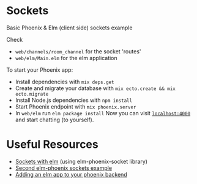 # Sockets

Basic Phoenix & Elm (client side) sockets example


Check
- `web/channels/room_channel` for the socket 'routes'
- `web/elm/Main.elm` for the elm application

To start your Phoenix app:

  * Install dependencies with `mix deps.get`
  * Create and migrate your database with `mix ecto.create && mix ecto.migrate`
  * Install Node.js dependencies with `npm install`
  * Start Phoenix endpoint with `mix phoenix.server`
  * In `web/elm` run `elm package install`
Now you can visit [`localhost:4000`](http://localhost:4000) and start chatting (to yourself).

# Useful Resources
- [Sockets with elm](https://www.dailydrip.com/topics/elm/drips/elm-phoenix-socket) (using elm-phoenix-socket library)
- [Second elm-phoenix sockets example](http://simonh1000.github.io/2016/05/elm-phoenix-channels/)
- [Adding an elm app to your phoenix backend](https://medium.com/@diamondgfx/writing-a-full-site-in-phoenix-and-elm-a100804c9499#.556qzy7u3)
